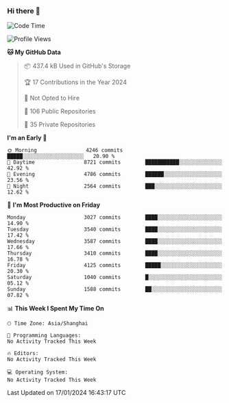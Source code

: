 ### Hi there 👋

<!--
**qbosen/qbosen** is a ✨ _special_ ✨ repository because its `README.md` (this file) appears on your GitHub profile.

Here are some ideas to get you started:

- 🔭 I’m currently working on ...
- 🌱 I’m currently learning ...
- 👯 I’m looking to collaborate on ...
- 🤔 I’m looking for help with ...
- 💬 Ask me about ...
- 📫 How to reach me: ...
- 😄 Pronouns: ...
- ⚡ Fun fact: ...
-->

<!--START_SECTION:waka-->
![Code Time](http://img.shields.io/badge/Code%20Time-2%2C111%20hrs%2036%20mins-blue)

![Profile Views](http://img.shields.io/badge/Profile%20Views-0-blue)

**🐱 My GitHub Data** 

> 📦 437.4 kB Used in GitHub's Storage 
 > 
> 🏆 17 Contributions in the Year 2024
 > 
> 🚫 Not Opted to Hire
 > 
> 📜 106 Public Repositories 
 > 
> 🔑 35 Private Repositories 
 > 
**I'm an Early 🐤** 

```text
🌞 Morning                4246 commits        █████░░░░░░░░░░░░░░░░░░░░   20.90 % 
🌆 Daytime                8721 commits        ███████████░░░░░░░░░░░░░░   42.92 % 
🌃 Evening                4786 commits        ██████░░░░░░░░░░░░░░░░░░░   23.56 % 
🌙 Night                  2564 commits        ███░░░░░░░░░░░░░░░░░░░░░░   12.62 % 
```
📅 **I'm Most Productive on Friday** 

```text
Monday                   3027 commits        ████░░░░░░░░░░░░░░░░░░░░░   14.90 % 
Tuesday                  3540 commits        ████░░░░░░░░░░░░░░░░░░░░░   17.42 % 
Wednesday                3587 commits        ████░░░░░░░░░░░░░░░░░░░░░   17.66 % 
Thursday                 3410 commits        ████░░░░░░░░░░░░░░░░░░░░░   16.78 % 
Friday                   4125 commits        █████░░░░░░░░░░░░░░░░░░░░   20.30 % 
Saturday                 1040 commits        █░░░░░░░░░░░░░░░░░░░░░░░░   05.12 % 
Sunday                   1588 commits        ██░░░░░░░░░░░░░░░░░░░░░░░   07.82 % 
```


📊 **This Week I Spent My Time On** 

```text
🕑︎ Time Zone: Asia/Shanghai

💬 Programming Languages: 
No Activity Tracked This Week

🔥 Editors: 
No Activity Tracked This Week

💻 Operating System: 
No Activity Tracked This Week
```


 Last Updated on 17/01/2024 16:43:17 UTC
<!--END_SECTION:waka-->
